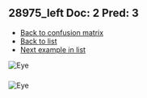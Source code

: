 ## 28975_left Doc: 2 Pred: 3
- [Back to confusion matrix](https://github.com/juliandewit/kaggle_retinopathy/blob/master/matrix.md)
- [Back to list](https://github.com/juliandewit/kaggle_retinopathy/blob/master/lists/23/list.md)
- [Next example in list](https://github.com/juliandewit/kaggle_retinopathy/blob/master/lists/23/29/29016_right.md)

![Eye](https://retinopaty.blob.core.windows.net/size1024/28975_left_2.jpeg)

### 

![Eye]()
